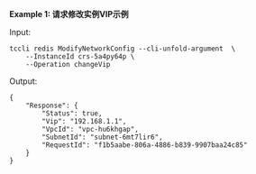 **Example 1: 请求修改实例VIP示例**



Input: 

```
tccli redis ModifyNetworkConfig --cli-unfold-argument  \
    --InstanceId crs-5a4py64p \
    --Operation changeVip
```

Output: 
```
{
    "Response": {
        "Status": true,
        "Vip": "192.168.1.1",
        "VpcId": "vpc-hu6khgap",
        "SubnetId": "subnet-6mt7lir6",
        "RequestId": "f1b5aabe-806a-4886-b839-9907baa24c85"
    }
}
```

